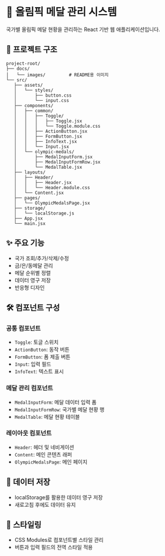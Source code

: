 # 🏅 올림픽 메달 관리 시스템

국가별 올림픽 메달 현황을 관리하는 React 기반 웹 애플리케이션입니다.

## 📁 프로젝트 구조

```
project-root/
├── docs/
│   └── images/         # README용 이미지
└── src/
   ├── assets/
   │   └── styles/
   │       ├── button.css
   │       └── input.css
   ├── components/
   │   ├── common/
   │   │   ├── Toggle/
   │   │   │   ├── Toggle.jsx
   │   │   │   └── Toggle.module.css
   │   │   ├── ActionButton.jsx
   │   │   ├── FormButton.jsx
   │   │   ├── InfoText.jsx
   │   │   └── Input.jsx
   │   └── olympic-medals/
   │       ├── MedalInputForm.jsx
   │       ├── MedalInputFormRow.jsx
   │       └── MedalTable.jsx
   ├── layouts/
   │   ├── Header/
   │   │   ├── Header.jsx
   │   │   └── Header.module.css
   │   └── Content.jsx
   ├── pages/
   │   └── OlympicMedalsPage.jsx
   ├── storage/
   │   └── localStorage.js
   ├── App.jsx
   └── main.jsx
```

## ✨ 주요 기능

- 국가 조회/추가/삭제/수정
- 금/은/동메달 관리
- 메달 순위별 정렬
- 데이터 영구 저장
- 반응형 디자인

## 🛠️ 컴포넌트 구성

### 공통 컴포넌트

- `Toggle`: 토글 스위치
- `ActionButton`: 동작 버튼
- `FormButton`: 폼 제출 버튼
- `Input`: 입력 필드
- `InfoText`: 텍스트 표시

### 메달 관리 컴포넌트

- `MedalInputForm`: 메달 데이터 입력 폼
- `MedalInputFormRow`: 국가별 메달 현황 행
- `MedalTable`: 메달 현황 테이블

### 레이아웃 컴포넌트

- `Header`: 헤더 및 네비게이션
- `Content`: 메인 콘텐츠 래퍼
- `OlympicMedalsPage`: 메인 페이지

## 💾 데이터 저장

- localStorage를 활용한 데이터 영구 저장
- 새로고침 후에도 데이터 유지

## 🎨 스타일링

- CSS Modules로 컴포넌트별 스타일 관리
- 버튼과 입력 필드의 전역 스타일 적용
